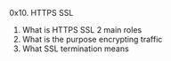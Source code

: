 0x10. HTTPS SSL

1. What is HTTPS SSL 2 main roles
2. What is the purpose encrypting traffic
3. What SSL termination means
